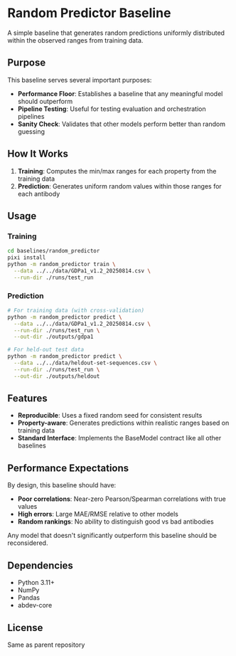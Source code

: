# Random Predictor Baseline

A simple baseline that generates random predictions uniformly distributed within the observed ranges from training data.

## Purpose

This baseline serves several important purposes:
- **Performance Floor**: Establishes a baseline that any meaningful model should outperform
- **Pipeline Testing**: Useful for testing evaluation and orchestration pipelines
- **Sanity Check**: Validates that other models perform better than random guessing

## How It Works

1. **Training**: Computes the min/max ranges for each property from the training data
2. **Prediction**: Generates uniform random values within those ranges for each antibody

## Usage

### Training

```bash
cd baselines/random_predictor
pixi install
python -m random_predictor train \
  --data ../../data/GDPa1_v1.2_20250814.csv \
  --run-dir ./runs/test_run
```

### Prediction

```bash
# For training data (with cross-validation)
python -m random_predictor predict \
  --data ../../data/GDPa1_v1.2_20250814.csv \
  --run-dir ./runs/test_run \
  --out-dir ./outputs/gdpa1

# For held-out test data
python -m random_predictor predict \
  --data ../../data/heldout-set-sequences.csv \
  --run-dir ./runs/test_run \
  --out-dir ./outputs/heldout
```

## Features

- **Reproducible**: Uses a fixed random seed for consistent results
- **Property-aware**: Generates predictions within realistic ranges based on training data
- **Standard Interface**: Implements the BaseModel contract like all other baselines

## Performance Expectations

By design, this baseline should have:
- **Poor correlations**: Near-zero Pearson/Spearman correlations with true values
- **High errors**: Large MAE/RMSE relative to other models
- **Random rankings**: No ability to distinguish good vs bad antibodies

Any model that doesn't significantly outperform this baseline should be reconsidered.

## Dependencies

- Python 3.11+
- NumPy
- Pandas
- abdev-core

## License

Same as parent repository

